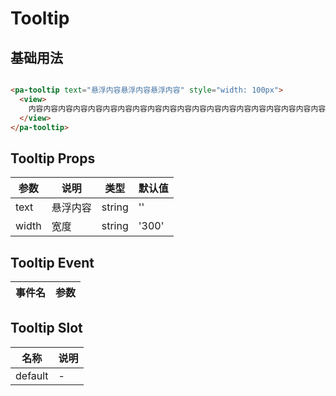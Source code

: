# Tooltip

<!--codes start-->

## 基础用法

```html [template]

<pa-tooltip text="悬浮内容悬浮内容悬浮内容" style="width: 100px">
  <view>
    内容内容内容内容内容内容内容内容内容内容内容内容内容内容内容内容内容内容内容内容内容内容内容内容内容
  </view>
</pa-tooltip>

```

<!--codes end-->

## Tooltip Props

<!--props start-->

| 参数 | 说明 | 类型 | 默认值 |
| --- | ----- | --- | --- |
| text | 悬浮内容 | string |  '' |
| width | 宽度 | string |  '300' |

<!--props end-->

## Tooltip Event

<!--event start-->

| 事件名 | 参数 |
| --- | --- |


<!--event end-->

## Tooltip Slot

<!--slot start-->

| 名称 | 说明 |
| --- | --- |
| default | - |

<!--slot end-->

